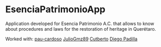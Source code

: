 # EsenciaPatrimonioApp

Application developed for Esencia Patrimonio A.C. that allows to know about procedures and laws for the restoration of heritage in Querétaro.

   Worked with:
       [pau-cardoso](https://github.com/pau-cardoso)
       [JulioGmz89](https://github.com/JulioGmz89)
       [Cutberto](https://github.com/Cutberto)
       [Diego Padilla](https://github.com/A01552594)
